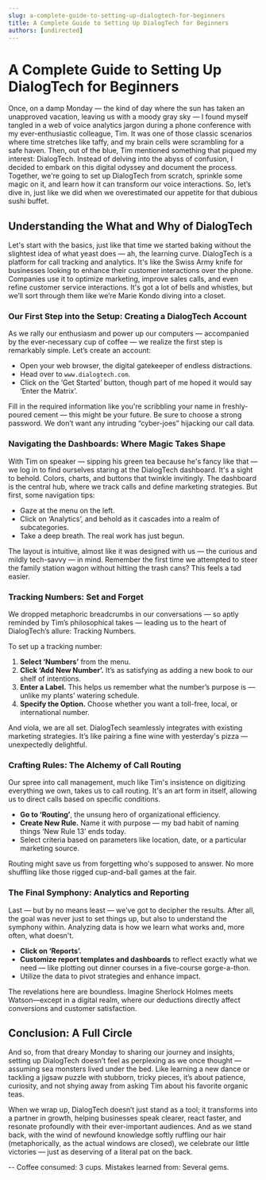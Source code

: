 ```yaml
---
slug: a-complete-guide-to-setting-up-dialogtech-for-beginners
title: A Complete Guide to Setting Up DialogTech for Beginners
authors: [undirected]
---
```



# A Complete Guide to Setting Up DialogTech for Beginners

Once, on a damp Monday — the kind of day where the sun has taken an unapproved vacation, leaving us with a moody gray sky — I found myself tangled in a web of voice analytics jargon during a phone conference with my ever-enthusiastic colleague, Tim. It was one of those classic scenarios where time stretches like taffy, and my brain cells were scrambling for a safe haven. Then, out of the blue, Tim mentioned something that piqued my interest: DialogTech. Instead of delving into the abyss of confusion, I decided to embark on this digital odyssey and document the process. Together, we're going to set up DialogTech from scratch, sprinkle some magic on it, and learn how it can transform our voice interactions. So, let’s dive in, just like we did when we overestimated our appetite for that dubious sushi buffet.

## Understanding the What and Why of DialogTech

Let's start with the basics, just like that time we started baking without the slightest idea of what yeast does — ah, the learning curve. DialogTech is a platform for call tracking and analytics. It's like the Swiss Army knife for businesses looking to enhance their customer interactions over the phone. Companies use it to optimize marketing, improve sales calls, and even refine customer service interactions. It's got a lot of bells and whistles, but we’ll sort through them like we’re Marie Kondo diving into a closet.

### Our First Step into the Setup: Creating a DialogTech Account

As we rally our enthusiasm and power up our computers — accompanied by the ever-necessary cup of coffee — we realize the first step is remarkably simple. Let’s create an account:

- Open your web browser, the digital gatekeeper of endless distractions.
- Head over to `www.dialogtech.com`.
- Click on the ‘Get Started’ button, though part of me hoped it would say ‘Enter the Matrix’.

Fill in the required information like you're scribbling your name in freshly-poured cement — this might be your future. Be sure to choose a strong password. We don’t want any intruding “cyber-joes” hijacking our call data.

### Navigating the Dashboards: Where Magic Takes Shape

With Tim on speaker — sipping his green tea because he's fancy like that — we log in to find ourselves staring at the DialogTech dashboard. It's a sight to behold. Colors, charts, and buttons that twinkle invitingly. The dashboard is the central hub, where we track calls and define marketing strategies. But first, some navigation tips:

- Gaze at the menu on the left.  
- Click on ‘Analytics’, and behold as it cascades into a realm of subcategories.  
- Take a deep breath. The real work has just begun.

The layout is intuitive, almost like it was designed with us — the curious and mildly tech-savvy — in mind. Remember the first time we attempted to steer the family station wagon without hitting the trash cans? This feels a tad easier.

### Tracking Numbers: Set and Forget 

We dropped metaphoric breadcrumbs in our conversations — so aptly reminded by Tim’s philosophical takes — leading us to the heart of DialogTech’s allure: Tracking Numbers.

To set up a tracking number:

1. **Select ‘Numbers’** from the menu.
2. **Click ‘Add New Number’.** It’s as satisfying as adding a new book to our shelf of intentions.
3. **Enter a Label.** This helps us remember what the number’s purpose is — unlike my plants’ watering schedule.
4. **Specify the Option.** Choose whether you want a toll-free, local, or international number.

And viola, we are all set. DialogTech seamlessly integrates with existing marketing strategies. It’s like pairing a fine wine with yesterday's pizza — unexpectedly delightful.

### Crafting Rules: The Alchemy of Call Routing

Our spree into call management, much like Tim's insistence on digitizing everything we own, takes us to call routing. It's an art form in itself, allowing us to direct calls based on specific conditions.

- **Go to ‘Routing’**, the unsung hero of organizational efficiency.
- **Create New Rule.** Name it with purpose — my bad habit of naming things ‘New Rule 13’ ends today.
- Select criteria based on parameters like location, date, or a particular marketing source.

Routing might save us from forgetting who's supposed to answer. No more shuffling like those rigged cup-and-ball games at the fair.

### The Final Symphony: Analytics and Reporting 

Last — but by no means least — we’ve got to decipher the results. After all, the goal was never just to set things up, but also to understand the symphony within. Analyzing data is how we learn what works and, more often, what doesn't.

- **Click on ‘Reports’.** 
- **Customize report templates and dashboards** to reflect exactly what we need — like plotting out dinner courses in a five-course gorge-a-thon.
- Utilize the data to pivot strategies and enhance impact.

The revelations here are boundless. Imagine Sherlock Holmes meets Watson—except in a digital realm, where our deductions directly affect conversions and customer satisfaction.

## Conclusion: A Full Circle

And so, from that dreary Monday to sharing our journey and insights, setting up DialogTech doesn’t feel as perplexing as we once thought — assuming sea monsters lived under the bed. Like learning a new dance or tackling a jigsaw puzzle with stubborn, tricky pieces, it’s about patience, curiosity, and not shying away from asking Tim about his favorite organic teas.

When we wrap up, DialogTech doesn’t just stand as a tool; it transforms into a partner in growth, helping businesses speak clearer, react faster, and resonate profoundly with their ever-important audiences. And as we stand back, with the wind of newfound knowledge softly ruffling our hair (metaphorically, as the actual windows are closed), we celebrate our little victories — just as deserving of a literal pat on the back.

-- Coffee consumed: 3 cups. Mistakes learned from: Several gems.